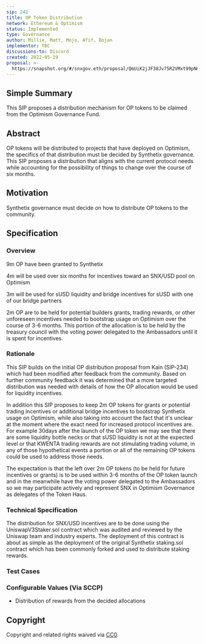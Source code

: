 ```yaml
---
sip: 242
title: OP Token Distribution
network: Ethereum & Optimism
status: Implemented
type: Governance
author: Millie, Matt, Mojo, Afif, Bojan
implementor: TBC
discussions-to: Discord
created: 2022-05-19
proposal: >-
  https://snapshot.org/#/snxgov.eth/proposal/QmUiK2jJF38Jv75R2VMxt99pNmC1guJzxNYcTeG8SqNbk4
---
```


## Simple Summary

This SIP proposes a distribution mechanism for OP tokens to be claimed from the Optimism Governance Fund.

## Abstract

OP tokens will be distributed to projects that have deployed on Optimism, the specifics of that distribution must be decided by Synthetix governance. This SIP proposes a distribution that aligns with the current protocol needs while accounting for the possibility of things to change over the course of six months.

## Motivation

Synthetix governance must decide on how to distribute OP tokens to the community.

## Specification

<!--The specification should describe the syntax and semantics of any new feature, there are five sections
1. Overview
2. Rationale
3. Technical Specification
4. Test Cases
5. Configurable Values
-->

### Overview

9m OP have been granted to Synthetix

4m will be used over six months for incentives toward an SNX/USD pool on Optimism

3m will be used for sUSD liquidity and bridge incentives for sUSD with one of our bridge partners 

2m OP are to be held for potential builders grants, trading rewards, or other unforeseen incentives needed to bootstrap usage on Optimism over the course of 3-6 months. This portion of the allocation is to be held by the treasury council with the voting power delegated to the Ambassadors until it is spent for incentives.

### Rationale

This SIP builds on the initial OP distribution proposal from Kain (SIP-234) which had been modified after feedback from the community. Based on further community feedback it was determined that a more targeted distribution was needed with details of how the OP allocation would be used for liquidity incentives.

In addition this SIP proposes to keep 2m OP tokens for grants or potential trading incentives or additional bridge incentives to bootstrap Synthetix usage on Optimism, while also taking into account the fact that it's unclear at the moment where the exact need for increased protocol incentives are. For example 30days after the launch of the OP token we may see that there are some liquidity bottle necks or that sUSD liquidity is not at the expected level or that KWENTA trading rewards are not stimulating trading volume, in any of those hypothetical events a portion or all of the remaining OP tokens could be used to address those needs.

The expectation is that the left over 2m OP tokens (to be held for future incentives or grants) is to be used within 3-6 months of the OP token launch and in the meanwhile have the voting power delegated to the Ambassadors so we may participate actively and represent SNX in Optimism Governance as delegates of the Token Haus.



### Technical Specification

<!--The technical specification should outline the public API of the changes proposed. That is, changes to any of the interfaces Synthetix currently exposes or the creations of new ones.-->


The distribution for SNX/USD incentives are to be done using the UniswapV3Staker.sol contract which was audited and reviewed by the Uniswap team and industry experts. The deployment of this contract is about as simple as the deployment of the original Synthetix staking.sol contract which has been commonly forked and used to distribute staking rewards.

### Test Cases

<!--Test cases for an implementation are mandatory for SIPs but can be included with the implementation..-->

### Configurable Values (Via SCCP)

<!--Please list all values configurable via SCCP under this implementation.-->

- Distribution of rewards from the decided allocations 


## Copyright

Copyright and related rights waived via [CC0](https://creativecommons.org/publicdomain/zero/1.0/).
